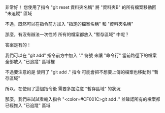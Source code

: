 非常好！
您使用了指令 "git reset 資料夾名稱"
將 "資料夾B" 的所有檔案移動回 "未追蹤" 區域

不過，既然可以在指令前方加入 
"指定的檔案名稱" 和 "資料夾名稱"

那麼，有沒有辦法一次性將
所有的檔案都放入 "暫存區域" 中呢？

答案是有的！

我們可以在 "git add" 指令前方中加入 "." 符號
來讓 "命令行" 當前路徑下的檔案
全部放入 "已追蹤" 區域裡

不過要注意的是
使用了 "git add ." 指令
可能會把不想要上傳的檔案也移動到 "暫存區域" 

所以，在使用了這個指令後
需要多加注意 "暫存區域" 的狀況

那麼，我們來試試看輸入指令 "<color=#CF001C>git add .</color>"
並確認所有的檔案都已經推入 "已追蹤" 區域